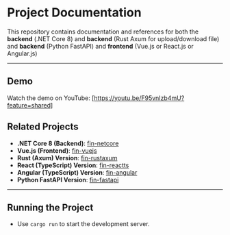 # Project Documentation

This repository contains documentation and references for both the **backend** (.NET Core 8) and **backend** (Rust Axum for upload/download file) 
and **backend** (Python FastAPI) and **frontend** (Vue.js or React.js or Angular.js)

---

## Demo

Watch the demo on YouTube: [https://youtu.be/F95vnIzb4mU?feature=shared]

## Related Projects

- **.NET Core 8 (Backend)**: [fin-netcore](https://github.com/HairulDev/fin-netcore)
- **Vue.js (Frontend)**: [fin-vuejs](https://github.com/HairulDev/fin-vuejs)
- **Rust (Axum) Version**: [fin-rustaxum](https://github.com/HairulDev/fin-rustaxum)
- **React (TypeScript) Version**: [fin-reactts](https://github.com/HairulDev/fin-reactts)
- **Angular (TypeScript) Version**: [fin-angular](https://github.com/HairulDev/fin-angular)
- **Python FastAPI Version**: [fin-fastapi](https://github.com/HairulDev/fin-fastapi)

---

## Running the Project
- Use `cargo run` to start the development server.
